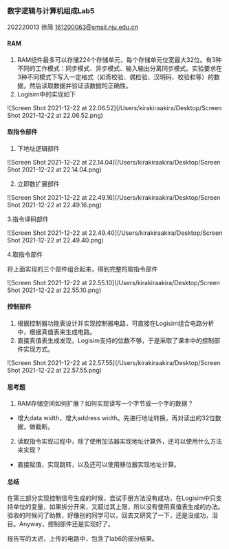 ### 数字逻辑与计算机组成Lab5

202220013 徐简 161200063@smail.nju.edu.cn

#### RAM

1. RAM组件最多可以存储224个存储单元，每个存储单元位宽最大32位。有3种不同的工作模式：同步模式、异步模式、输入输出分离同步模式。实验要求在3种不同模式下写入一定格式（如奇校验、偶检验、汉明码、校验和等）的数据，然后读取数据并验证该数据的正确性。
2. Logisim中的实现如下

![Screen Shot 2021-12-22 at 22.06.52](/Users/kirakiraakira/Desktop/Screen Shot 2021-12-22 at 22.06.52.png)

#### 取指令部件

1. 下地址逻辑部件

![Screen Shot 2021-12-22 at 22.14.04](/Users/kirakiraakira/Desktop/Screen Shot 2021-12-22 at 22.14.04.png)



2. 立即数扩展部件

![Screen Shot 2021-12-22 at 22.49.16](/Users/kirakiraakira/Desktop/Screen Shot 2021-12-22 at 22.49.16.png)

3.指令译码部件

![Screen Shot 2021-12-22 at 22.49.40](/Users/kirakiraakira/Desktop/Screen Shot 2021-12-22 at 22.49.40.png)

4.取指令部件

将上面实现的三个部件组合起来，得到完整的取指令部件

![Screen Shot 2021-12-22 at 22.55.10](/Users/kirakiraakira/Desktop/Screen Shot 2021-12-22 at 22.55.10.png)

#### 控制部件

1. 根据控制器功能表设计并实现控制器电路，可直接在Logisim组合电路分析中，根据真值表来生成电路。
3. 直接真值表生成发现，Logisim支持的位数不够，于是采取了课本中的控制部件实现方式。

![Screen Shot 2021-12-22 at 22.57.55](/Users/kirakiraakira/Desktop/Screen Shot 2021-12-22 at 22.57.55.png)



#### 思考题

1. RAM存储空间如何扩展？如何实现读写一个字节或一个字的数据？

- 增大data width，增大address width。先进行地址转换，再对读出的32位数据，做截断。


2. 读取指令实现过程中，除了使用加法器实现地址计算外，还可以使用什么方法来实现？

- 直接赋值，实现跳转，以及还可以使用移位器实现地址计算。

#### 总结

在第三部分实现控制信号生成的时候，尝试手册方法没有成功，在Logisim中只支持单位的变量，如果拆分开来，又超过其上限，所以没有使用真值表生成的办法。验收的时候问了助教，好像别的同学可以，回去又研究了一下，还是没成功，泪目。Anyway，控制部件还是实现好了。

报告写的太迟，上传的电路中，包含了lab6的部分结果。

